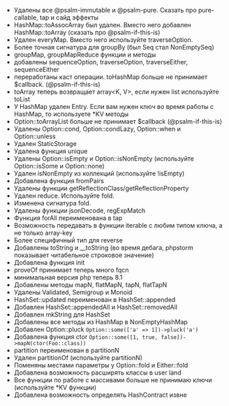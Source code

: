 - Удалены все @psalm-immutable и @psalm-pure. Сказать про pure-callable, tap и сайд эффекты
- HashMap::toAssocArray был удален. Вместо него добавлен HashMap::toArray (сказать про @psalm-if-this-is)
- Удален everyMap. Вместо него используйте traverseOption.
- Более точная сигнатура для groupBy (был Seq<A> стал NonEmptySeq<A>)
- groupMap, groupMapReduce функции и методы
- добавлены sequenceOption, traverseOption, traverseEither, sequenceEither
- переработаны каст операции. toHashMap больше не принимает $callback. (@psalm-if-this-is)
- toArray теперь возвращает array<K, V>, если нужен list<V> используйте toList
- У HashMap удален Entry. Если вам нужен ключ во время работы с HashMap, то используете *KV методы
- Option::toArrayList больше не принимает $callback (@psalm-if-this-is)
- Удалены Option::cond, Option::condLazy, Option::when и Option::unless
- Удален StaticStorage
- Удалена функция unique
- Удалены Option::isEmpty и Option::isNonEmpty (используйте Option::isSome и Option::none)
- Удален isNonEmpty из коллекций (используйте !isEmpty)
- Добавлена функция fromPairs
- Удалены функции getReflectionClass/getReflectionProperty
- Удален reduce. Используйте fold.
- Изменена сигнатура fold.
- Удалены функции jsonDecode, regExpMatch
- Функция forAll переименована в tap
- Возможность передавать в функции iterable с любим типом ключа, а не только array-key
- Более специфичный тип для reverse
- Добавлены toString и __toString (во время дебага, phpstorm показывает читабельное строковое значение)
- Добавлена функция init
- proveOf принимает теперь много fqcn
- минимальная версия php теперь 8.1
- Добавлены методы mapN, flatMapN, tapN, flatTapN
- Удалены Validated, Semigroup и Monoid
- HashSet::updated переименован в HashSet::appended
- Добавлен HashSet::appendedAll и HashSet::removedAll
- Добавлен mkString для HashSet
- Добавлены все методы из HashMap в NonEmptyHashMap
- Добавлен Option::pluck `Option::some(['a' => 1])->pluck('a')`
- Добавлена функция ctor `Option::some([1, true, false])->mapN(ctor(Foo::class))`
- partition переименован в partitionN
- Удален partitionOf (используйте partitionN)
- Поменяны местами параметры у Option::fold и Either::fold
- Добавлена возможность расширять классы в user land 
- Все функции по работе с массивами больше не принимаю ключи (используйте *KV функции)
- Добавлена возможность определять HashContract извне